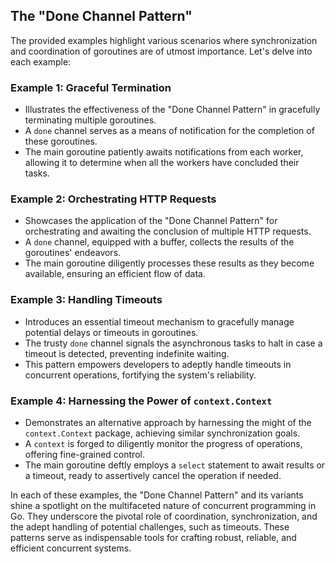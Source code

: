 ## The "Done Channel Pattern"

The provided examples highlight various scenarios where synchronization and coordination of goroutines are of utmost importance. Let's delve into each example:

### Example 1: Graceful Termination
- Illustrates the effectiveness of the "Done Channel Pattern" in gracefully terminating multiple goroutines.
- A `done` channel serves as a means of notification for the completion of these goroutines.
- The main goroutine patiently awaits notifications from each worker, allowing it to determine when all the workers have concluded their tasks.

### Example 2: Orchestrating HTTP Requests
- Showcases the application of the "Done Channel Pattern" for orchestrating and awaiting the conclusion of multiple HTTP requests.
- A `done` channel, equipped with a buffer, collects the results of the goroutines' endeavors.
- The main goroutine diligently processes these results as they become available, ensuring an efficient flow of data.

### Example 3: Handling Timeouts
- Introduces an essential timeout mechanism to gracefully manage potential delays or timeouts in goroutines.
- The trusty `done` channel signals the asynchronous tasks to halt in case a timeout is detected, preventing indefinite waiting.
- This pattern empowers developers to adeptly handle timeouts in concurrent operations, fortifying the system's reliability.

### Example 4: Harnessing the Power of `context.Context`
- Demonstrates an alternative approach by harnessing the might of the `context.Context` package, achieving similar synchronization goals.
- A `context` is forged to diligently monitor the progress of operations, offering fine-grained control.
- The main goroutine deftly employs a `select` statement to await results or a timeout, ready to assertively cancel the operation if needed.

In each of these examples, the "Done Channel Pattern" and its variants shine a spotlight on the multifaceted nature of concurrent programming in Go. They underscore the pivotal role of coordination, synchronization, and the adept handling of potential challenges, such as timeouts. These patterns serve as indispensable tools for crafting robust, reliable, and efficient concurrent systems.